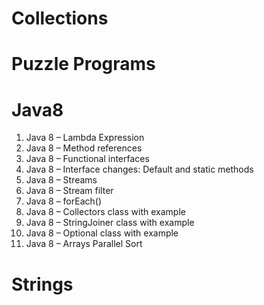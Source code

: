 # Collections

# Puzzle Programs

# Java8
1. Java 8 – Lambda Expression
2. Java 8 – Method references
3. Java 8 – Functional interfaces
4. Java 8 – Interface changes: Default and static methods
5. Java 8 – Streams
6. Java 8 – Stream filter
7. Java 8 – forEach()
8. Java 8 – Collectors class with example
9. Java 8 – StringJoiner class with example
10. Java 8 – Optional class with example
11. Java 8 – Arrays Parallel Sort

# Strings

